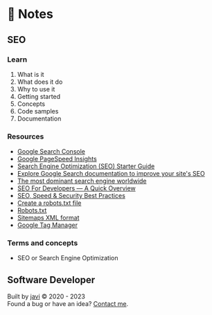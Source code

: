 # :memo: Notes
## SEO
### Learn
1. What is it
2. What does it do
3. Why to use it
4. Getting started
5. Concepts
6. Code samples
7. Documentation
### Resources
* [Google Search Console](https://search.google.com/search-console/)
* [Google PageSpeed Insights](https://pagespeed.web.dev/)
* [Search Engine Optimization (SEO) Starter Guide](https://developers.google.com/search/docs/beginner/seo-starter-guide)
* [Explore Google Search documentation to improve your site's SEO](https://developers.google.com/search/docs)
* [The most dominant search engine worldwide](https://gs.statcounter.com/search-engine-market-share)
* [SEO For Developers — A Quick Overview](https://medium.com/welldone-software/seo-for-developers-a-quick-overview-5b5b7ce34679)
* [SEO, Speed & Security Best Practices](https://www.checkbot.io/guide/)
* [Create a robots.txt file](https://developers.google.com/search/docs/advanced/robots/create-robots-txt)
* [Robots.txt](https://moz.com/learn/seo/robotstxt)
* [Sitemaps XML format](https://www.sitemaps.org/protocol.html)
* [Google Tag Manager](https://tagmanager.google.com/)
### Terms and concepts
* SEO or Search Engine Optimization
## Software Developer
Built by [javi](https://github.com/javierandres-dev/) :copyright: 2020 - 2023  
Found a bug or have an idea? [Contact me](https://www.linkedin.com/in/javierandres-dev/).
